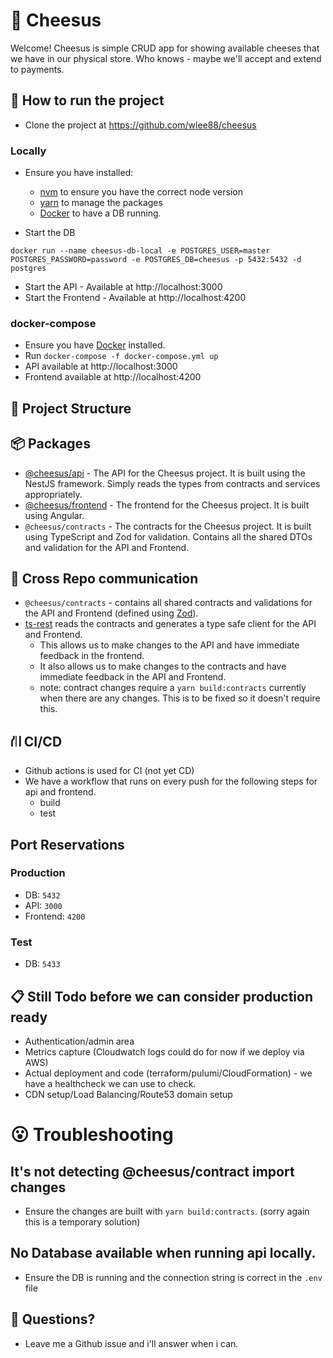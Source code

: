 # 🧀 Cheesus

Welcome! Cheesus is simple CRUD app for showing available cheeses that we have in our physical store. Who knows - maybe we'll accept and extend to payments.

## 🏃 How to run the project
- Clone the project at https://github.com/wlee88/cheesus
### Locally
- Ensure you have installed:
  - [nvm](https://github.com/nvm-sh/nvm) to ensure you have the correct node version
  - [yarn](https://classic.yarnpkg.com/en/docs/install) to manage the packages
  - [Docker](https://docs.docker.com/get-docker/) to have a DB running.

- Start the DB
```
docker run --name cheesus-db-local -e POSTGRES_USER=master POSTGRES_PASSWORD=password -e POSTGRES_DB=cheesus -p 5432:5432 -d postgres
```
- Start the API - Available at http://localhost:3000
- Start the Frontend - Available at http://localhost:4200

### docker-compose
- Ensure you have [Docker](https://docs.docker.com/get-docker/) installed.
- Run `docker-compose -f docker-compose.yml up`
- API available at http://localhost:3000
- Frontend available at http://localhost:4200

## 📁 Project Structure
## 📦 Packages
- [@cheesus/api](packages/api/README.md) - The API for the Cheesus project. It is built using the NestJS framework. Simply reads the types from contracts and services appropriately.
- [@cheesus/frontend](packages/frontend/README.md) - The frontend for the Cheesus project. It is built using Angular.
- `@cheesus/contracts` - The contracts for the Cheesus project. It is built using TypeScript and Zod for validation. Contains all the shared DTOs and validation for the API and Frontend.

## 🤝 Cross Repo communication
- `@cheesus/contracts` - contains all shared contracts and validations for the API and Frontend (defined using [Zod](https://zod.dev/)).
- [ts-rest](https://ts-rest.com/) reads the contracts and generates a type safe client for the API and Frontend.
  - This allows us to make changes to the API and have immediate feedback in the frontend.
  - It also allows us to make changes to the contracts and have immediate feedback in the API and Frontend.
  - note: contract changes require a `yarn build:contracts` currently when there are any changes. This is to be fixed so it doesn't require this.

## ⛙ CI/CD
- Github actions is used for CI (not yet CD)
- We have a workflow that runs on every push for the following steps for api and frontend.
  - build
  - test

## Port Reservations
### Production
- DB: `5432`
- API: `3000`
- Frontend: `4200`
### Test
- DB: `5433`

## 📋 Still Todo before we can consider production ready
- Authentication/admin area
- Metrics capture (Cloudwatch logs could do for now if we deploy via AWS)
- Actual deployment and code (terraform/pulumi/CloudFormation) - we have a healthcheck we can use to check.
- CDN setup/Load Balancing/Route53 domain setup

# 😮 Troubleshooting

## It's not detecting @cheesus/contract import changes
- Ensure the changes are built with `yarn build:contracts`. (sorry again this is a temporary solution) 

## No Database available when running api locally.
- Ensure the DB is running and the connection string is correct in the `.env` file

## 

## 👋 Questions?
- Leave me a Github issue and i'll answer when i can.